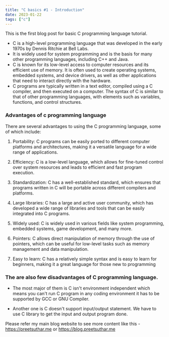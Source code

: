 ```yaml
---
title: "C basics #1 - Introduction"
date: 2023-01-22
tags: ["c"]
---
```


This is the first blog post for basic C programming language tutorial.

- C is a high-level programming language that was developed in the early 1970s by Dennis Ritchie at Bell Labs. 
- It is widely used for system programming and is the basis for many other programming languages, including C++ and Java. 
- C is known for its low-level access to computer resources and its efficient use of memory. It is often used to create operating systems, embedded systems, and device drivers, as well as other applications that need to interact directly with the hardware. 
- C programs are typically written in a text editor, compiled using a C compiler, and then executed on a computer. The syntax of C is similar to that of other programming languages, with elements such as variables, functions, and control structures.



### Advantages of c programming language
There are several advantages to using the C programming language, some of which include:

1. Portability: C programs can be easily ported to different computer platforms and architectures, making it a versatile language for a wide range of applications.

2. Efficiency: C is a low-level language, which allows for fine-tuned control over system resources and leads to efficient and fast program execution.
 
3. Standardization: C has a well-established standard, which ensures that programs written in C will be portable across different compilers and platforms.

4. Large libraries: C has a large and active user community, which has developed a wide range of libraries and tools that can be easily integrated into C programs.

5. Widely used: C is widely used in various fields like system programming, embedded systems, game development, and many more.

6. Pointers: C allows direct manipulation of memory through the use of pointers, which can be useful for low-level tasks such as memory management and data manipulation.

7. Easy to learn: C has a relatively simple syntax and is easy to learn for beginners, making it a great language for those new to programming

### The are also few disadvantages of C programming language.

- The most major of them is C isn't environment independent which means you can't run C program in any coding environment it has to be supported by GCC or GNU Compiler. 


- Another one is C doesn't support input/output statement. We have to use C library to get the input and output program done.


Please refer my main blog website to see more content like this - https://preetsuthar.me or https://blog.preetsuthar.me

